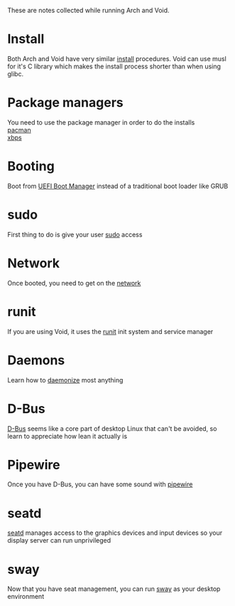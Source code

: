 These are notes collected while running Arch and Void.

# Install
Both Arch and Void have very similar [install](install.md) procedures. Void can use musl for it's C library which makes the install process shorter than when using glibc.


# Package managers
You need to use the package manager in order to do the installs  
[pacman](pacman.md)  
[xbps](xbps.md)

# Booting
Boot from [UEFI Boot Manager](uefi.md) instead of a traditional boot loader like GRUB

# sudo
First thing to do is give your user [sudo](sudo.md) access

# Network
Once booted, you need to get on the [network](network.md)

# runit
If you are using Void, it uses the [runit](runit.md) init system and service manager

# Daemons
Learn how to [daemonize](daemon.md) most anything

# D-Bus
[D-Bus](dbus.md) seems like a core part of desktop Linux that can't be avoided, so learn to appreciate how lean it actually is

# Pipewire
Once you have D-Bus, you can have some sound with [pipewire](pipewire.md)

# seatd
[seatd](seatd.md) manages access to the graphics devices and input devices so your display server can run unprivileged

# sway
Now that you have seat management, you can run [sway](sway.md) as your desktop environment

